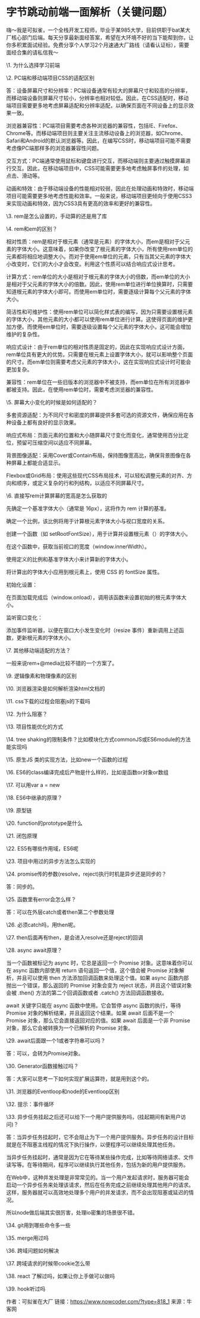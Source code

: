 # 字节跳动前端一面解析（关键问题）

嗨～我是可拟雀，一个全栈开发工程师，毕业于某985大学，目前供职于bat某大厂核心部门后端。每天分享最新面经答案，希望在大环境不好的当下能帮到你，让你多积累面试经验。免费分享个人学习2个月速通大厂路线（请看认证标），需要面经合集的请私信我～





\1. 为什么选择学习前端



\2. PC端和移动端项目CSS的适配区别



答：设备屏幕尺寸和分辨率：PC端设备通常有较大的屏幕尺寸和较高的分辨率，而移动端设备则屏幕尺寸较小，分辨率也相对较低。因此，在CSS适配时，移动端项目需要更多地考虑屏幕适配和分辨率适配，以确保页面在不同设备上的显示效果一致。





浏览器兼容性：PC端项目需要考虑各种浏览器的兼容性，包括IE、Firefox、Chrome等。而移动端项目则主要关注主流移动设备上的浏览器，如Chrome、Safari和Android的默认浏览器等。因此，在编写CSS时，移动端项目可能不需要考虑像PC端那样多的浏览器兼容性问题。





交互方式：PC端通常使用鼠标和键盘进行交互，而移动端则主要通过触摸屏幕进行交互。因此，在移动端项目中，CSS可能需要更多地考虑触屏事件的处理，如点击、滑动等。





动画和特效：由于移动端设备的性能相对较弱，因此在处理动画和特效时，移动端项目可能需要更多地考虑性能和效率。一般来说，移动端项目更倾向于使用CSS3来实现动画和特效，因为CSS3具有更高的效率和更好的兼容性。





\3. rem是怎么设置的，手动算的还是用了库





\4. rem和em的区别？





相对性质：rem是相对于根元素（通常是元素）的字体大小，而em是相对于父元素的字体大小。这意味着，如果你改变了根元素的字体大小，所有使用rem单位的元素都将相应地调整大小。而对于使用em单位的元素，只有当其父元素的字体大小改变时，它们的大小才会改变。利用这个性质可以结合响应式设计思考。



计算方式：rem单位的大小是相对于根元素的字体大小的倍数，而em单位的大小是相对于父元素的字体大小的倍数。因此，使用rem单位进行单位换算时，只需要知道根元素的字体大小即可。而使用em单位时，需要逐级计算每个父元素的字体大小。



简洁性和可维护性：使用rem单位可以简化样式表的编写，因为只需要设置根元素的字体大小，其他元素的大小都可以使用rem单位进行计算。这使得页面的维护更加方便。而使用em单位时，需要逐级设置每个父元素的字体大小，这可能会增加维护的复杂性。



响应式设计：由于rem单位的相对性质是固定的，因此在实现响应式设计方面，rem单位具有更大的优势。只需要在根元素上设置字体大小，就可以影响整个页面的尺寸。而em单位则需要考虑父元素的字体大小，这在实现响应式设计时可能会更加复杂。



兼容性：rem单位在一些旧版本的浏览器中不被支持，而em单位在所有浏览器中都被支持。因此，在使用rem单位时，需要考虑浏览器的兼容性。



\5. 屏幕大小变化的时候是如何适配的？





多套资源适配：为不同尺寸和密度的屏幕提供多套可选的资源文件，确保应用在各种设备上都有良好的显示效果。



响应式布局：页面元素的位置和大小随屏幕尺寸变化而变化，通常使用百分比定位，预留可压缩空间以适应不同屏幕。



背景图像适配：采用Cover或Contain布局，保持图像宽高比，确保背景图像在各种屏幕上都能合适显示。



Flexbox或Grid布局：使用这些现代CSS布局技术，可以轻松调整元素的对齐、方向和顺序，或定义复杂的行和列结构，以适应不同屏幕尺寸。



\6. 直接写rem计算屏幕的宽高是怎么获取的







先确定一个基准字体大小（通常是 16px），这将作为 rem 计算的基准。



确定一个比例，该比例将用于计算根元素字体大小与视口宽度的关系。



创建一个函数（如 setRootFontSize），用于计算并设置根元素（<html>）的字体大小。

在这个函数中，获取当前视口的宽度（window.innerWidth）。



使用定义的比例和基准字体大小来计算新的字体大小。



将计算出的字体大小应用到根元素上，使用 CSS 的 fontSize 属性。



初始化设置：



在页面加载完成后（window.onload），调用该函数来设置初始的根元素字体大小。

监听窗口变化：



添加事件监听器，以便在窗口大小发生变化时（resize 事件）重新调用上述函数，更新根元素的字体大小。



\7. 其他移动端适配的方法？





一般来说rem+@media比较不错的一个方案了。





\9. 逻辑像素和物理像素的区别



\10. 浏览器渲染是如何解析渲染html文档的



\11. css下载的过程会阻塞js的下载吗



\12. 为什么阻塞？



\13. 项目性能优化的方式



\14. tree shaking的限制条件？比如模块化方式commonJS或ES6module的方法能实现吗



\15. 原生JS 类的实现方法，比如new一个函数的过程



\16. ES6的class编译完成后产物是什么样的，比如是函数or对象or数组



\17. 可以用var a = new



\18. ES6中继承的原理？



\19. 原型链



\20. function的prototype是什么



\21. 闭包原理



\22. ES5有哪些作用域，ES6呢



\23. 项目中用过的异步方法怎么实现的



\24. promise传的参数(resolve，reject)执行时机是异步还是同步的？





答：同步的。





\25. 函数里有error会怎么样？





答：可以在外层catch或者then第二个参数处理



\26. 必须catch吗，用then呢。



\27. then后面再有then，是会进入resolve还是reject的回调



\28. async await原理？





当一个函数被标记为 async 时，它总是返回一个 Promise 对象。这意味着你可以在 async 函数内部使用 return 语句返回一个值，这个值会被 Promise 对象解析，并且可以使用 then 方法添加回调函数来处理这个值。如果 async 函数内部抛出一个错误，那么返回的 Promise 对象会变为 reject 状态，并且这个错误对象会被 .then() 方法的第二个回调函数或者 .catch() 方法回调函数接收。



await 关键字只能在 async 函数中使用。它会暂停 async 函数的执行，等待 Promise 对象的解析结果，并且返回这个结果。如果 await 后面不是一个 Promise 对象，那么它会直接返回对应的值。如果 await 后面是一个非 Promise 对象，那么它会被转换为一个已解析的 Promise 对象。



\29. await后面跟一个1或者字符串可以吗？





答：可以，会转为Promise对象。





\30. Generator函数接触过吗？





答：大家可以思考一下如何实现扩展运算符，就是用到这个的。





\31. 浏览器的Eventloop和node的Eventloop区别



\32. 提示：事件循环



\33. 异步任务挂起之后还可以给下一个用户提供服务吗，(挂起期间有新用户访问)？





答：当异步任务挂起时，它不会阻止为下一个用户提供服务。异步任务的设计目标就是在不阻塞主线程的情况下执行操作，以便程序可以继续处理其他任务。





当异步任务挂起时，通常是因为它在等待某些操作完成，比如等待网络请求、文件读写等。在等待期间，程序可以继续执行其他任务，包括为新的用户提供服务。





在Web中，这种并发处理是非常常见的。当一个用户发起请求时，服务器可能会启动一个异步任务来处理该请求，然后在任务完成之前继续处理其他用户的请求。这样，服务器就可以高效地处理多个用户的并发请求，而不会出现阻塞或延迟的情况。





所以node做后端其实很厉害，处理io密集的场景很不错。





\34. git用到哪些命令多一些



\35. merge用过吗



\36. 跨域问题如何解决



\37. 跨域请求的时候带cookie怎么带



\38. react 了解过吗，如果让你上手做可以做吗



\39. hook听过吗



作者：可拟雀在大厂
链接：https://www.nowcoder.com/?type=818_1
来源：牛客网